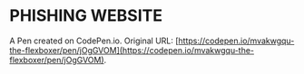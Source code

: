 # PHISHING WEBSITE

A Pen created on CodePen.io. Original URL: [https://codepen.io/mvakwgqu-the-flexboxer/pen/jOgGVOM](https://codepen.io/mvakwgqu-the-flexboxer/pen/jOgGVOM).

